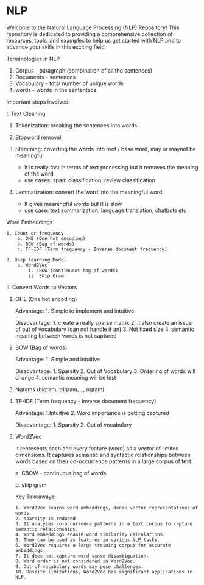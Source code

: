 # NLP
Welcome to the Natural Language Processing (NLP) Repository! This repository is dedicated to providing a comprehensive collection of resources, tools, and examples to help us get started with NLP and to advance your skills in this exciting field.

Terminologies in NLP

  1. Corpus - paragraph (combination of all the sentences)
  2. Documents - sentences
  3. Vocabulary - total number of unique words
  4. words - words in the sententece
     
Important steps involved:

I. Text Cleaning


  1. Tokenization: breaking the sentences into words
     
  3. Stopword removal
     
  5. Stemming: coverting the words into root / base word, may or maynot be meaningful
     
       - It is really fast in terms of text processing but it removes the meaning of the word
       - use cases: spam classification, review classification
         
  6. Lemmatization: convert the word into the meaningful word.
     
       - It gives meaningful words but it is slow
       - use case: text summarization, language translation, chatbots etc
    
Word Embeddings 


    1. Count or frequency
        a. OHE (One hot encoding)
        b. BOW (Bag of words)
        c. TF-IDF (Term frequency - Inverse document frequency)
      
    2. Deep learning Model
        a. Word2Vec
            i. CBOW (continuous bag of words)
            ii. Skip Gram
         
II. Convert Words to Vectors


  1. OHE (One hot encoding)
     
       Advantage:
           1. Simple to implement and intuitive
     
       Disadvantage:
           1. create a really sparse matrix
           2. it also create an issue of out of vocabulary (can not handle if an)
           3. Not fixed size
           4. semantic meaning between words is not                                      captured
    
  3. BOW (Bag of words)
     
       Advantage:
           1. Simple and intuitive
     
       Disadvantage:
           1. Sparsity
           2. Out of Vocabulary
           3. Ordering of words will change
           4. semantic meaning will be lost
     
  5. Ngrams (bigram, trigram, .., ngram)
     
  7. TF-IDF (Term frequency - Inverse document frequency)

       Advantage:
           1.Intuitive
           2. Word importance is getting captured

     Disadvantage:
           1. Sparsity
           2. Out of vocabulary

  8. Word2Vec
     
     It represents each and every feature (word) as a vector of limited dimensions. It captures semantic and syntactic relationships between words based on their co-occurrence patterns in a large corpus of text.

     
       a. CBOW - continuous bag of words
     
       b. skip gram


     Key Takeaways:

     
         1. Word2Vec learns word embeddings, dense vector representations of words.
         2. sparsity is reduced
         3. It analyzes co-occurrence patterns in a text corpus to capture semantic relationships.
         4. Word embeddings enable word similarity calculations.
         5. They can be used as features in various NLP tasks.
         6. Word2Vec requires a large training corpus for accurate embeddings.
         7. It does not capture word sense disambiguation.
         8. Word order is not considered in Word2Vec.
         9. Out-of-vocabulary words may pose challenges.
         10. Despite limitations, Word2Vec has significant applications in NLP.
     


     
